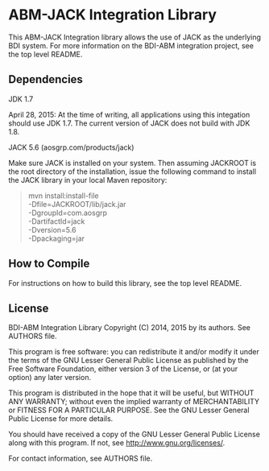 # ABM-JACK Integration Library

This ABM-JACK Integration library allows the use of JACK as the underlying
BDI system. For more information on the BDI-ABM integration project, 
see the top level README.



## Dependencies

JDK 1.7 

April 28, 2015: At the time of writing, all applications using this integation
should use JDK 1.7. The current version of JACK does not build with 
JDK 1.8.


JACK 5.6 (aosgrp.com/products/jack)

Make sure JACK is installed on your system. Then assuming JACKROOT is the 
root directory of the installation, issue the following command to install
the JACK library in your local Maven repository:

   > mvn install:install-file \
      -Dfile=JACKROOT/lib/jack.jar \
      -DgroupId=com.aosgrp \
      -DartifactId=jack \
      -Dversion=5.6 \
      -Dpackaging=jar



## How to Compile


For instructions on how to build this library, see the top level README.



## License


BDI-ABM Integration Library
Copyright (C) 2014, 2015 by its authors. See AUTHORS file.

This program is free software: you can redistribute it and/or modify
it under the terms of the GNU Lesser General Public License as published by
the Free Software Foundation, either version 3 of the License, or
(at your option) any later version.

This program is distributed in the hope that it will be useful,
but WITHOUT ANY WARRANTY; without even the implied warranty of
MERCHANTABILITY or FITNESS FOR A PARTICULAR PURPOSE.  See the
GNU Lesser General Public License for more details.

You should have received a copy of the GNU Lesser General Public License
along with this program.  If not, see <http://www.gnu.org/licenses/>.

For contact information, see AUTHORS file.



